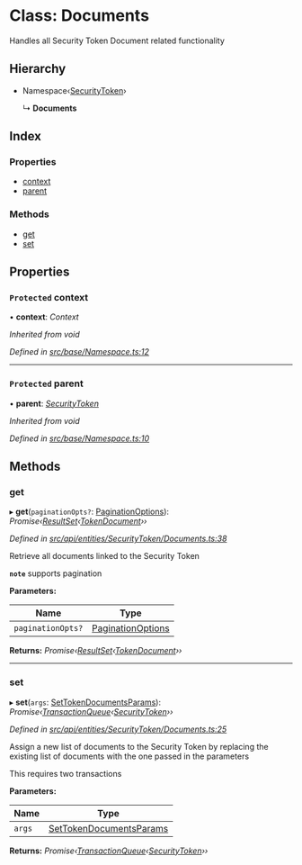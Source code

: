 # Class: Documents

Handles all Security Token Document related functionality

## Hierarchy

* Namespace‹[SecurityToken](securitytoken.md)›

  ↳ **Documents**

## Index

### Properties

* [context](documents.md#protected-context)
* [parent](documents.md#protected-parent)

### Methods

* [get](documents.md#get)
* [set](documents.md#set)

## Properties

### `Protected` context

• **context**: *Context*

*Inherited from void*

*Defined in [src/base/Namespace.ts:12](https://github.com/PolymathNetwork/polymesh-sdk/blob/9f2b951/src/base/Namespace.ts#L12)*

___

### `Protected` parent

• **parent**: *[SecurityToken](securitytoken.md)*

*Inherited from void*

*Defined in [src/base/Namespace.ts:10](https://github.com/PolymathNetwork/polymesh-sdk/blob/9f2b951/src/base/Namespace.ts#L10)*

## Methods

###  get

▸ **get**(`paginationOpts?`: [PaginationOptions](../interfaces/paginationoptions.md)): *Promise‹[ResultSet](../interfaces/resultset.md)‹[TokenDocument](../interfaces/tokendocument.md)››*

*Defined in [src/api/entities/SecurityToken/Documents.ts:38](https://github.com/PolymathNetwork/polymesh-sdk/blob/9f2b951/src/api/entities/SecurityToken/Documents.ts#L38)*

Retrieve all documents linked to the Security Token

**`note`** supports pagination

**Parameters:**

Name | Type |
------ | ------ |
`paginationOpts?` | [PaginationOptions](../interfaces/paginationoptions.md) |

**Returns:** *Promise‹[ResultSet](../interfaces/resultset.md)‹[TokenDocument](../interfaces/tokendocument.md)››*

___

###  set

▸ **set**(`args`: [SetTokenDocumentsParams](../interfaces/settokendocumentsparams.md)): *Promise‹[TransactionQueue](transactionqueue.md)‹[SecurityToken](securitytoken.md)››*

*Defined in [src/api/entities/SecurityToken/Documents.ts:25](https://github.com/PolymathNetwork/polymesh-sdk/blob/9f2b951/src/api/entities/SecurityToken/Documents.ts#L25)*

Assign a new list of documents to the Security Token by replacing the existing list of documents with the one passed in the parameters

This requires two transactions

**Parameters:**

Name | Type |
------ | ------ |
`args` | [SetTokenDocumentsParams](../interfaces/settokendocumentsparams.md) |

**Returns:** *Promise‹[TransactionQueue](transactionqueue.md)‹[SecurityToken](securitytoken.md)››*
